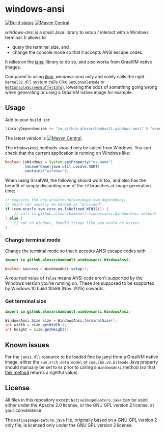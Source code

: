 
# windows-ansi

[![Build status](https://github.com/alexarchambault/windows-ansi/workflows/CI/badge.svg)](https://github.com/alexarchambault/windows-ansi/actions?query=workflow%3ACI)
[![Maven Central](https://img.shields.io/maven-central/v/io.github.alexarchambault.windows-ansi/windows-ansi.svg)](https://maven-badges.herokuapp.com/maven-central/io.github.alexarchambault.windows-ansi/windows-ansi)

*windows-ansi* is a small Java library to setup / interact with a Windows terminal. It allows to
- query the terminal size, and
- change the console mode so that it accepts ANSI escape codes.

It relies on the [jansi](https://github.com/fusesource/jansi) library to do so, and also works from
GraalVM native images.

Compared to using [jline](https://github.com/jline/jline3), *windows-ansi* only and solely calls the right
`kernel32.dll` system calls (like [`SetConsoleMode`](https://docs.microsoft.com/en-us/windows/console/setconsolemode)
or [`GetConsoleScreenBufferInfo`](https://docs.microsoft.com/en-us/windows/console/getconsolescreenbufferinfo)), lowering the odds of something going wrong when generating or using a GraalVM native image for example.

## Usage

Add to your `build.sbt`
```scala
libraryDependencies += "io.github.alexarchambault.windows-ansi" % "windows-ansi" % "0.1.0"
```

The latest version is [![Maven Central](https://img.shields.io/maven-central/v/io.github.alexarchambault.windows-ansi/windows-ansi.svg)](https://maven-badges.herokuapp.com/maven-central/io.github.alexarchambault.windows-ansi/windows-ansi).

The `WindowsAnsi` methods should only be called from Windows. You can check that
the current application is running on Windows like:
```java
boolean isWindows = System.getProperty("os.name")
        .toLowerCase(java.util.Locale.ROOT)
        .contains("windows");
```

When using GraalVM, the following should work too, and also has the benefit of simply
discarding one of the `if` branches at image generation time:
```java
// requires the org.graalvm.nativeimage:svm dependency,
// which can usually be marked as "provided"
if (com.oracle.svm.core.os.IsDefined.WIN32()) {
    // call io.github.alexarchambault.windowsansi.WindowsAnsi methods
} else {
    // not on Windows, handle things like you would on Unixes
}
```

### Change terminal mode

Change the terminal mode so that it accepts ANSI escape codes with
```java
import io.github.alexarchambault.windowsansi.WindowsAnsi;

boolean success = WindowsAnsi.setup();
```

A returned value of `false` means ANSI code aren't supported by the Windows version you're running on.
These are supposed to be supported by Windows 10 build 10586 (Nov. 2015) onwards.

### Get terminal size

```java
import io.github.alexarchambault.windowsansi.WindowsAnsi;

WindowsAnsi.Size size = WindowsAnsi.terminalSize();
int width = size.getWidth();
int height = size.getHeight();
```

## Known issues

For the `jansi.dll` resource to be loaded fine by jansi from a GraalVM native image,
either the `sun.arch.data.model` or `com.ibm.vm.bitmode` Java property should manually
be set to `64` prior to calling a `WindowsAnsi` method (so that
[this method](https://github.com/fusesource/hawtjni/blob/c14fec00b9976ff6b84e62e483d678594a7d3832/hawtjni-runtime/src/main/java/org/fusesource/hawtjni/runtime/Library.java#L167)
returns a rightful value).

## License

All files in this repository except `NativeImageFeature.java` can be used either under the
Apache 2.0 license, or the GNU GPL version 2 license, at your convenience.

The `NativeImageFeature.java` file, originally based on a GNU GPL version 2 only file, is licensed only
under the GNU GPL version 2 license.

